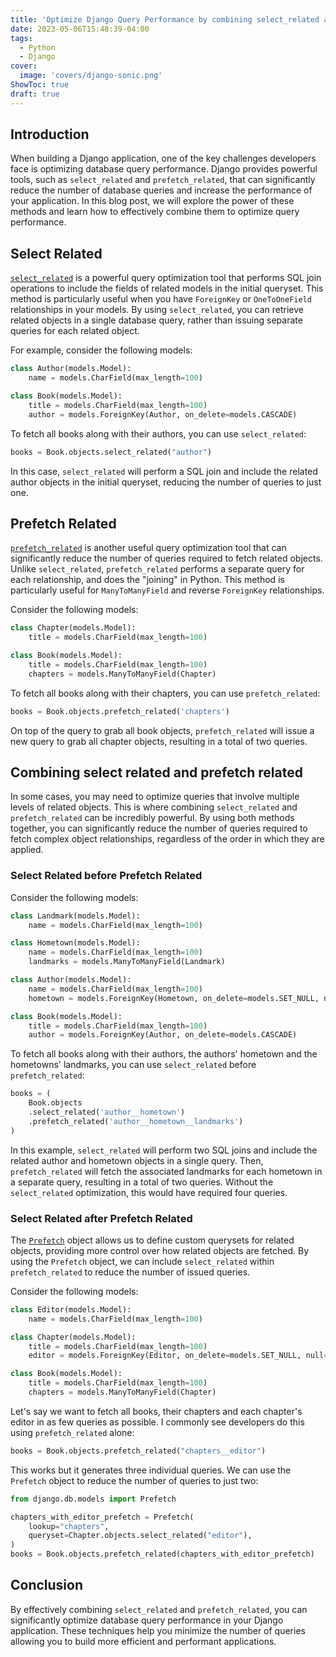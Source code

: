 ```yaml
---
title: 'Optimize Django Query Performance by combining select_related and prefetch_related'
date: 2023-05-06T15:48:39-04:00
tags:
  - Python
  - Django
cover:
  image: 'covers/django-sonic.png'
ShowToc: true
draft: true
---
```


## Introduction

When building a Django application, one of the key challenges developers face is optimizing database query performance. Django provides powerful tools, such as `select_related` and `prefetch_related`, that can significantly reduce the number of database queries and increase the performance of your application. In this blog post, we will explore the power of these methods and learn how to effectively combine them to optimize query performance.

## Select Related

[`select_related`](https://docs.djangoproject.com/en/4.2/ref/models/querysets/#select-related) is a powerful query optimization tool that performs SQL join operations to include the fields of related models in the initial queryset. This method is particularly useful when you have `ForeignKey` or `OneToOneField` relationships in your models. By using `select_related`, you can retrieve related objects in a single database query, rather than issuing separate queries for each related object.

For example, consider the following models:

```python
class Author(models.Model):
    name = models.CharField(max_length=100)

class Book(models.Model):
    title = models.CharField(max_length=100)
    author = models.ForeignKey(Author, on_delete=models.CASCADE)
```

To fetch all books along with their authors, you can use `select_related`:

```python
books = Book.objects.select_related("author")
```

In this case, `select_related` will perform a SQL join and include the related author objects in the initial queryset, reducing the number of queries to just one.

## Prefetch Related

[`prefetch_related`](https://docs.djangoproject.com/en/4.2/ref/models/querysets/#prefetch-related) is another useful query optimization tool that can significantly reduce the number of queries required to fetch related objects. Unlike `select_related`, `prefetch_related` performs a separate query for each relationship, and does the "joining" in Python. This method is particularly useful for `ManyToManyField` and reverse `ForeignKey` relationships.

Consider the following models:

```python
class Chapter(models.Model):
    title = models.CharField(max_length=100)

class Book(models.Model):
    title = models.CharField(max_length=100)
    chapters = models.ManyToManyField(Chapter)
```

To fetch all books along with their chapters, you can use `prefetch_related`:

```python
books = Book.objects.prefetch_related('chapters')
```

On top of the query to grab all book objects, `prefetch_related` will issue a new query to grab all chapter objects, resulting in a total of two queries.

## Combining select related and prefetch related

In some cases, you may need to optimize queries that involve multiple levels of related objects. This is where combining `select_related` and `prefetch_related` can be incredibly powerful. By using both methods together, you can significantly reduce the number of queries required to fetch complex object relationships, regardless of the order in which they are applied.

### Select Related before Prefetch Related

Consider the following models:

```python
class Landmark(models.Model):
    name = models.CharField(max_length=100)

class Hometown(models.Model):
    name = models.CharField(max_length=100)
    landmarks = models.ManyToManyField(Landmark)

class Author(models.Model):
    name = models.CharField(max_length=100)
    hometown = models.ForeignKey(Hometown, on_delete=models.SET_NULL, null=True)

class Book(models.Model):
    title = models.CharField(max_length=100)
    author = models.ForeignKey(Author, on_delete=models.CASCADE)
```

To fetch all books along with their authors, the authors' hometown and the hometowns' landmarks, you can use `select_related` before `prefetch_related`:

```python
books = (
    Book.objects
    .select_related('author__hometown')
    .prefetch_related('author__hometown__landmarks')
)
```

In this example, `select_related` will perform two SQL joins and include the related author and hometown objects in a single query. Then, `prefetch_related` will fetch the associated landmarks for each hometown in a separate query, resulting in a total of two queries. Without the `select_related` optimization, this would have required four queries.

### Select Related after Prefetch Related

The [`Prefetch`](https://docs.djangoproject.com/en/4.2/ref/models/querysets/#django.db.models.Prefetch) object allows us to define custom querysets for related objects, providing more control over how related objects are fetched. By using the `Prefetch` object, we can include `select_related` within `prefetch_related` to reduce the number of issued queries.

Consider the following models:

```python
class Editor(models.Model):
    name = models.CharField(max_length=100)

class Chapter(models.Model):
    title = models.CharField(max_length=100)
    editor = models.ForeignKey(Editor, on_delete=models.SET_NULL, null=True)

class Book(models.Model):
    title = models.CharField(max_length=100)
    chapters = models.ManyToManyField(Chapter)
```

Let's say we want to fetch all books, their chapters and each chapter's editor in as few queries as possible. I commonly see developers do this using `prefetch_related` alone:

```python
books = Book.objects.prefetch_related("chapters__editor")
```

This works but it generates three individual queries. We can use the `Prefetch` object to reduce the number of queries to just two:

```python
from django.db.models import Prefetch

chapters_with_editor_prefetch = Prefetch(
    lookup="chapters",
    queryset=Chapter.objects.select_related("editor"),
)
books = Book.objects.prefetch_related(chapters_with_editor_prefetch)
```

## Conclusion

By effectively combining `select_related` and `prefetch_related`, you can significantly optimize database query performance in your Django application. These techniques help you minimize the number of queries allowing you to build more efficient and performant applications.
